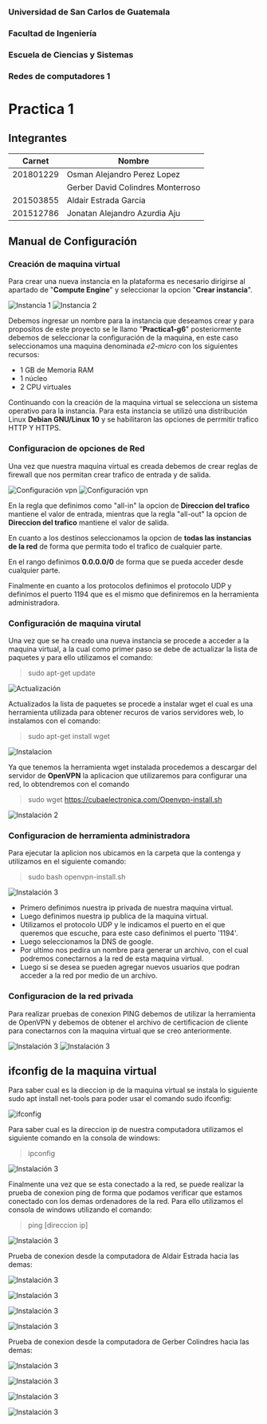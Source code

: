### Universidad de San Carlos de Guatemala
### Facultad de Ingeniería
### Escuela de Ciencias y Sistemas
### Redes de computadores 1
# Practica 1

## Integrantes

| Carnet | Nombre |
| ------ | -------  |
| 201801229 |Osman Alejandro Perez Lopez|
||Gerber David Colindres Monterroso|
| 201503855 |Aldair Estrada Garcia|
| 201512786 | Jonatan Alejandro Azurdia Aju|

## Manual de Configuración

### Creación de maquina virtual
Para crear una nueva instancia en la plataforma es necesario dirigirse al apartado de "**Compute Engine**" y seleccionar la opcion "**Crear instancia**".

![Instancia 1](Images/Instancia1.PNG)
![Instancia 2](Images/Instancia2.PNG)

Debemos ingresar un nombre para la instancia que deseamos crear y para propositos de este proyecto se le llamo "**Practica1-g6**" posteriormente debemos de seleccionar la configuración de la maquina, en este caso seleccionamos una maquina denominada _e2-micro_ con los siguientes recursos: 

- 1 GB de Memoria RAM
- 1 núcleo 
- 2 CPU virtuales

Continuando con la creación de la maquina virtual se selecciona un sistema operativo para la instancia. Para esta instancia se utilizó una distribución Linux **Debian GNU/Linux 10** y se habilitaron las opciones de perrmitir trafico HTTP Y HTTPS.

### Configuracion de opciones de Red
Una vez que nuestra maquina virtual es creada debemos de crear reglas de firewall que nos permitan crear trafico de entrada y de salida.

![Configuración vpn](Images/Maquina5.PNG)
![Configuración vpn](Images/Maquina6.PNG)

En la regla que definimos como "all-in" la opcion de **Direccion del trafico** mantiene el valor de entrada, mientras que la regla "all-out" la opcion de **Direccion del trafico** mantiene el valor de salida.

En cuanto a los destinos seleccionamos la opcion de **todas las instancias de la red** de forma que permita todo el trafico de cualquier parte.

En el rango definimos **0.0.0.0/0** de forma que se pueda acceder desde cualquier parte.

Finalmente en cuanto a los protocolos definimos el protocolo UDP y definimos el puerto 1194 que es el mismo que definiremos en la herramienta administradora.

### Configuración de maquina virutal
Una vez que se ha creado una nueva instancia se procede a acceder a la maquina virtual, a la cual como primer paso se debe de actualizar la lista de paquetes y para ello utilizamos el comando:

> sudo apt-get update

![Actualización](Images/Maquina1.PNG)

Actualizados la lista de paquetes se procede a instalar wget el cual es una herramienta utilizada para obtener recuros de varios servidores web, lo instalamos con el comando:

> sudo apt-get install wget

![Instalacion](Images/Maquina2.PNG)

Ya que tenemos la herramienta wget instalada procedemos a descargar del servidor de **OpenVPN** la aplicacion que utilizaremos para configurar una red, lo obtendremos con el comando

> sudo wget https://cubaelectronica.com/Openvpn-install.sh

![Instalación 2](Images/Maquina3.PNG)

### Configuracion de herramienta administradora

Para ejecutar la aplicion nos ubicamos en la carpeta que la contenga y utilizamos en el siguiente comando:

> sudo bash openvpn-install.sh

![Instalación 3](Images/Maquina4.PNG)

- Primero definimos nuestra ip privada de nuestra maquina virtual.
- Luego definimos nuestra ip publica de la maquina virtual.
- Utilizamos el protocolo UDP y le indicamos el puerto en el que queremos que escuche, para este caso definimos el puerto '1194'.
- Luego seleccionamos la DNS de google.
- Por ultimo nos pedira un nombre para generar un archivo, con el cual podremos conectarnos a la red de esta maquina virtual.
- Luego si se desea se pueden agregar nuevos usuarios que podran acceder a la red por medio de un archivo.

### Configuracion de la red privada
Para realizar pruebas de conexion PING debemos de utilizar la herramienta de OpenVPN y debemos de obtener el archivo de certificacion de cliente para conectarnos con la maquina virtual que se creo anteriormente.

![Instalación 3](Images/Red_privada1.PNG)
![Instalación 3](Images/VPN.PNG)

## ifconfig de la maquina virtual
Para saber cual es la dieccion ip de la maquina virtual se instala lo siguiente sudo apt install net-tools para poder usar el comando sudo ifconfig:

![ifconfig](Images/ifcongif.png)

Para saber cual es la direccion ip de nuestra computadora utilizamos el siguiente comando en la consola de windows:

> ipconfig

![Instalación 3](Images/mi_config.jpg)

Finalmente una vez que se esta conectado a la red, se puede realizar la prueba de conexion ping de forma que podamos verificar que estamos conectado con los demas ordenadores de la red. Para ello utilizamos el consola de windows utilizando el comando:

> ping [direccion ip]

![Instalación 3](Images/conexion.PNG)

Prueba de conexion desde la computadora de Aldair Estrada hacia las demas:

![Instalación 3](Images/ping_virtual_1.jpg)

![Instalación 3](Images/ping_virtual_2.jpg)

![Instalación 3](Images/ping_virtual_3.jpg)

![Instalación 3](Images/ping_virtual_4.jpg)

Prueba de conexion desde la computadora de Gerber Colindres hacia las demas:

![Instalación 3](Images/ping_4_to_1.png)

![Instalación 3](Images/ping_4_to_2.png)

![Instalación 3](Images/ping_4_to_3.png)

![Instalación 3](Images/ping_4_to_5.png)
